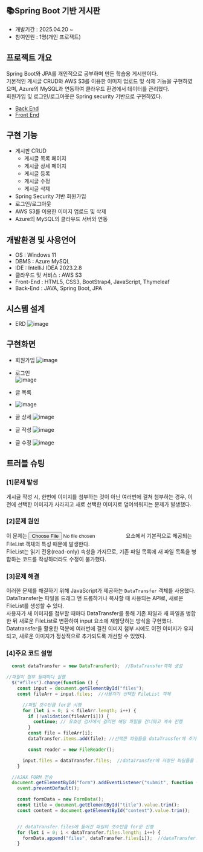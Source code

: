 ## 📚Spring Boot 기반 게시판
* 개발기간 : 2025.04.20 ~ 
* 참여인원 : 1명(개인 프로젝트)

## 프로젝트 개요
Spring Boot와 JPA를 개인적으로 공부하며 만든 학습용 게시판이다.</br>
기본적인 게시글 CRUD와 AWS S3를 이용한 이미지 업로드 및 삭제 기능을 구현하였으며, Azure의 MySQL과 연동하여 클라우드 환경에서 데이터를 관리했다.<br>
회원가입 및 로그인/로그아웃은 Spring security 기반으로 구현하였다.
* [Back End](https://github.com/dev-ssj/springboot_board/tree/master/src/main/java/com/example/board/)
* [Front End](https://github.com/dev-ssj/springboot_board/tree/master/src/main/resources/templates/)

## 구현 기능
* 게시판 CRUD
  + 게시글 목록 페이지
  + 게시글 상세 페이지
  + 게시글 등록
  + 게시글 수정
  + 게시글 삭제
* Spring Security 기반 회원가입
* 로그인/로그아웃
* AWS S3를 이용한 이미지 업로드 및 삭제
* Azure의 MySQL의 클라우드 서버와 연동

## 개발환경 및 사용언어
* OS : Windows 11
* DBMS : Azure MySQL
* IDE : IntelliJ IDEA 2023.2.8
* 클라우드 및 서비스 : AWS S3 
* Front-End : HTML5, CSS3, BootStrap4, JavaScript, Thymeleaf
* Back-End : JAVA, Spring Boot, JPA

## 시스템 설계
* ERD
![image](https://github.com/user-attachments/assets/4eefafa8-f32e-4496-ab86-ee0f74dc36f1)

## 구현화면
* 회원가입
![image](https://github.com/user-attachments/assets/442c4037-3cdc-4d0e-a437-a525e70a5e02)

* 로그인</br>
![image](https://github.com/user-attachments/assets/52d51e74-8a25-41e8-9b0b-7b9a886cf938)

* 글 목록
* ![image](https://github.com/user-attachments/assets/2dac6e83-eb37-48ac-8d44-51fba29a838f)

* 글 상세
![image](https://github.com/user-attachments/assets/2a54a5d1-7c9c-4897-85f2-d3289edf513a)

* 글 작성
![image](https://github.com/user-attachments/assets/f58bf803-1a95-4d3d-ad84-48176adbfe33)

* 글 수정
![image](https://github.com/user-attachments/assets/e6be6691-4c3a-4533-b470-f85c78868e05)

## 트러블 슈팅
### [1]문제 발생
게시글 작성 시, 한번에 이미지를 첨부하는 것이 아닌 여러번에 걸쳐 첨부하는 경우, 이전에 선택한 이미지가 사라지고 새로 선택한 이미지로 덮어씌워지는 문제가 발생했다.

### [2]문제 원인
이 문제는 <input type="file"> 요소에서 기본적으로 제공되는 FileList 객체의 특성 때문에 발생한다.<br>
FlieList는 읽기 전용(read-only) 속성을 가지므로, 기존 파일 목록에 새 파일 목록을 병합하는 코드를 작성하더라도 수정이 불가했다.

### [3]문제 해결
이러한 문제를 해결하기 위해 JavaScript가 제공하는 `DataTransfer` 객체를 사용했다.<br>
DataTransfer는 파일을 드래그 앤 드롭하거나 복사할 때 사용되는 API로, 새로운 FlieList를 생성할 수 있다.<br>
사용자가 새 이미지를 첨부할 때마다 DataTransfer를 통해 기존 파일과 새 파일을 병합한 뒤 새로운 FileList로 변환하여 input 요소에 재할당하는 방식을 구현했다.<br>
Datatransfer을 활용한 덕분에 여러번에 걸친 이미지 첨부 시에도 이전 이미지가 유지되고, 새로운 이미지가 정상적으로 추가되도록 개선할 수 있었다.<br>

### [4]주요 코드 설명
```javascript
  const dataTransfer = new DataTransfer();  //DataTransfer객체 생성

//파일이 첨부 될때마다 실행
  $("#files").change(function () {
    const input = document.getElementById("files");
    const fileArr = input.files;  //사용자가 선택한 FileList 객체

      //파일 갯수만큼 for문 시행
      for (let i = 0; i < fileArr.length; i++) {
        if (!validation(fileArr[i])) {
          continue; // 유효성 검사에서 걸리면 해당 파일을 건너뛰고 계속 진행
        }
        const file = fileArr[i];
        dataTransfer.items.add(file); //선택한 파일들을 dataTransfer에 추가

        const reader = new FileReader();

      input.files = dataTransfer.files;  //dataTransfer에 저장된 파일들을 input 요소에 적용
    }

  //AJAX FORM 전송
  document.getElementById("form").addEventListener("submit", function (event) {
    event.preventDefault();

    const formData = new FormData();
    const title = document.getElementById("title").value.trim();
    const content = document.getElementById("content").value.trim();


    // dataTransfer.files에 들어간 파일의 갯수만큼 for문 진행
    for (let i = 0; i < dataTransfer.files.length; i++) {
      formData.append("files", dataTransfer.files[i]);  //dataTransfer.files에 담긴 실제 파일들을 서버로 전송
    }
```



